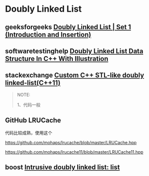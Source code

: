 # Doubly Linked List



## geeksforgeeks [Doubly Linked List | Set 1 (Introduction and Insertion)](https://www.geeksforgeeks.org/doubly-linked-list/)



## softwaretestinghelp [Doubly Linked List Data Structure In C++ With Illustration](https://www.softwaretestinghelp.com/doubly-linked-list-2/)



## stackexchange [Custom C++ STL-like doubly linked-list(C++11)](https://codereview.stackexchange.com/questions/124924/custom-c-stl-like-doubly-linked-listc11)

> NOTE:
>
> 1、代码一般





## GitHub LRUCache

代码比较成熟，使用这个

https://github.com/mohaps/lrucache/blob/master/LRUCache.hpp

https://github.com/mohaps/lrucache11/blob/master/LRUCache11.hpp





## boost [Intrusive doubly linked list: list](https://www.boost.org/doc/libs/1_35_0/doc/html/intrusive/list.html)